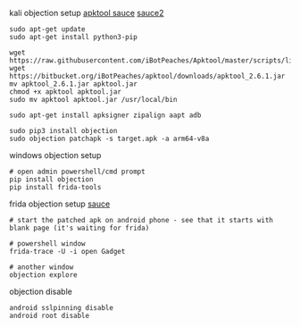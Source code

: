 kali objection setup [apktool sauce](https://github.com/iBotPeaches/Apktool/issues/2149) [sauce2](https://ibotpeaches.github.io/Apktool/install/)
```
sudo apt-get update
sudo apt-get install python3-pip

wget https://raw.githubusercontent.com/iBotPeaches/Apktool/master/scripts/linux/apktool
wget https://bitbucket.org/iBotPeaches/apktool/downloads/apktool_2.6.1.jar
mv apktool_2.6.1.jar apktool.jar
chmod +x apktool apktool.jar
sudo mv apktool apktool.jar /usr/local/bin

sudo apt-get install apksigner zipalign aapt adb

sudo pip3 install objection
sudo objection patchapk -s target.apk -a arm64-v8a
```

windows objection setup
```
# open admin powershell/cmd prompt
pip install objection
pip install frida-tools
```

frida objection setup [sauce](https://gowthamr1.medium.com/android-ssl-pinning-bypass-using-objection-and-frida-scripts-f8199571e7d8)
```
# start the patched apk on android phone - see that it starts with blank page (it's waiting for frida)

# powershell window
frida-trace -U -i open Gadget

# another window
objection explore
```

objection disable
```
android sslpinning disable
android root disable
```
